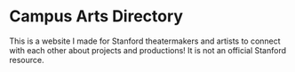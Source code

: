 # Campus Arts Directory

This is a website I made for Stanford theatermakers and artists to connect with each other about projects and productions! It is not an official Stanford resource.

